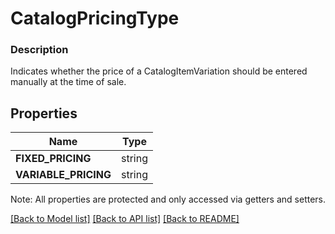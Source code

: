 # CatalogPricingType

### Description

Indicates whether the price of a CatalogItemVariation should be entered manually at the time of sale.

## Properties
Name | Type
------------ | -------------
**FIXED_PRICING** | string
**VARIABLE_PRICING** | string

Note: All properties are protected and only accessed via getters and setters.

[[Back to Model list]](../../README.md#documentation-for-models) [[Back to API list]](../../README.md#documentation-for-api-endpoints) [[Back to README]](../../README.md)

